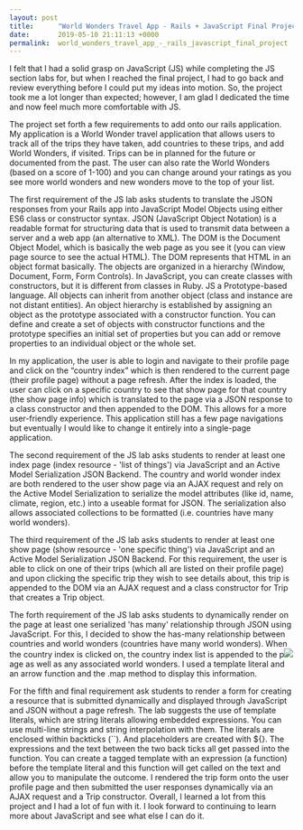 ```yaml
---
layout: post
title:      "World Wonders Travel App - Rails + JavaScript Final Project"
date:       2019-05-10 21:11:13 +0000
permalink:  world_wonders_travel_app_-_rails_javascript_final_project
---
```



I felt that I had a solid grasp on JavaScript (JS) while completing the JS section labs for, but when I reached the final project, I had to go back and review everything before I could put my ideas into motion. So, the project took me a lot longer than expected; however, I am glad I dedicated the time and now feel much more comfortable with JS. 

The project set forth a few requirements to add onto our rails application. My application is a World Wonder travel application that allows users to track all of the trips they have taken, add countries to these trips, and add World Wonders, if visited. Trips can be in planned for the future or documented from the past. The user can also rate the World Wonders (based on a score of 1-100) and you can change around your ratings as you see more world wonders and new wonders move to the top of your list. 

The first requirement of the JS lab asks students to translate the JSON responses from your Rails app into JavaScript Model Objects using either ES6 class or constructor syntax. JSON (JavaScript Object Notation) is a readable format for structuring data that is used to transmit data between a server and a web app (an alternative to XML). The DOM is the Document Object Model, which is basically the web page as you see it (you can view page source to see the actual HTML). The DOM represents that HTML in an object format basically. The objects are organized in a hierarchy (Window, Document, Form, Form Controls). In JavaScript, you can create classes with constructors, but it is different from classes in Ruby. JS a Prototype-based language. All objects can inherit from another object (class and instance are not distant entities). An object hierarchy is established by assigning an object as the prototype associated with a constructor function. You can define and create a set of objects with constructor functions and the prototype specifies an initial set of properties but you can add or remove properties to an individual object or the whole set. 

In my application, the user is able to login and navigate to their profile page and click on the “country index” which is then rendered to the current page (their profile page) without a page refresh. After the index is loaded, the user can click on a specific country to see that show page for that country (the show page info) which is translated to the page via a JSON response to a class constructor and then appended to the DOM. This allows for a more user-friendly experience. This application still has a few page navigations but eventually I would like to change it entirely into a single-page application. 

The second requirement of the JS lab asks students to render at least one index page (index resource - 'list of things') via JavaScript and an Active Model Serialization JSON Backend. The country and world wonder index are both rendered to the user show page via an AJAX request and rely on the Active Model Serialization to serialize the model attributes (like id, name, climate, region, etc.) into a useable format for JSON. The serialization also allows associated collections to be formatted (i.e. countries have many world wonders). 

The third requirement of the JS lab asks students to render at least one show page (show resource - 'one specific thing') via JavaScript and an Active Model Serialization JSON Backend. For this requirement, the user is able to click on one of their trips (which all are listed on their profile page) and upon clicking the specific trip they wish to see details about, this trip is appended to the DOM via an AJAX request and a class constructor for Trip that creates a Trip object. 

The forth requirement of the JS lab asks students to dynamically render on the page at least one serialized 'has many' relationship through JSON using JavaScript. For this, I decided to show the has-many relationship between countries and world wonders (countries have many world wonders). When the country index is clicked on, the country index list is appended to the p![](http://)age as well as any associated world wonders. I used a template literal and an arrow function and the .map method to display this information. 

For the fifth and final requirement ask students to render a form for creating a resource that is submitted dynamically and displayed through JavaScript and JSON without a page refresh. The lab suggests the use of template literals, which are string literals allowing embedded expressions. You can use multi-line strings and string interpolation with them. The literals are enclosed within backticks (``). And placeholders are created with ${}. The expressions and the text between the two back ticks all get passed into the function. You can create a tagged template with an expression (a function) before the template literal and this function will get called on the text and allow you to manipulate the outcome. I rendered the trip form onto the user profile page and then submitted the user responses dynamically via an AJAX request and a Trip constructor. Overall, I learned a lot from this project and I had a lot of fun with it. I look forward to continuing to learn more about JavaScript and see what else I can do it.

